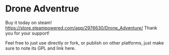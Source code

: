 # Drone Adventrue
Buy it today on steam! https://store.steampowered.com/app/2976630/Drone_Adventure/
Thank you for your support!

Feel free to just use directly or fork, or publish on other platforms, just make sure to note its GPL and link here. 
